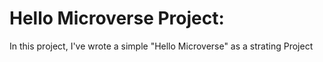 # Hello Microverse Project:

In this project, I've wrote a simple "Hello Microverse" as a strating Project
